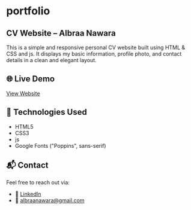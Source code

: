 # portfolio
## CV Website – Albraa Nawara

This is a simple and responsive personal CV website built using HTML & CSS and js. It displays my basic information, profile photo, and contact details in a clean and elegant layout.

## 🌐 Live Demo

[View Website]( https://albraanawara.github.io/portfolio/)


## 🚀 Technologies Used

- HTML5
- CSS3
- js
- Google Fonts ("Poppins", sans-serif)


## 📬 Contact

Feel free to reach out via:

- 💼 [LinkedIn](https://www.linkedin.com/in/albraa-nawara-139666242/)
- 📧 albraanawara@gmail.com
